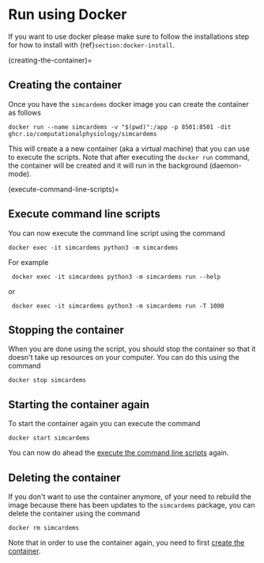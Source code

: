 # Run using Docker

If you want to use docker please make sure to follow the installations step for how to install with {ref}`section:docker-install`.

(creating-the-container)=
## Creating the container
Once you have the `simcardems` docker image you can create the container as follows

```
docker run --name simcardems -v "$(pwd)":/app -p 8501:8501 -dit ghcr.io/computationalphysiology/simcardems
```
This will create a a new container (aka a virtual machine) that you can use to execute the scripts.
Note that after executing the `docker run` command, the container will be created and it will run in the background (daemon-mode).

(execute-command-line-scripts)=
## Execute command line scripts

You can now execute the command line script using the command
```
docker exec -it simcardems python3 -m simcardems
```
For example
```
 docker exec -it simcardems python3 -m simcardems run --help
```
or
```
 docker exec -it simcardems python3 -m simcardems run -T 1000
```

## Stopping the container

When you are done using the script, you should stop the container so that it doesn't take up resources on your computer. You can do this using the command
```
docker stop simcardems
```

## Starting the container again

To start the container again you can execute the command
```
docker start simcardems
```
You can now do ahead the [execute the command line scripts](execute-command-line-scripts) again.

## Deleting the container

If you don't want to use the container anymore, of your need to rebuild the image because there has been updates to the `simcardems` package, you can delete the container using the command
```
docker rm simcardems
```
Note that in order to use the container again, you need to first [create the container](creating-the-container).
